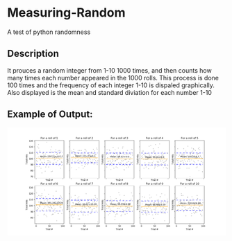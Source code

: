 # Measuring-Random
A test of python randomness
## Description
It prouces a random integer from 1-10 1000 times, and then counts how many times each number appeared in the 1000 rolls. This process is done 100 times and the frequency of each integer 1-10 is dispaled graphically. Also displayed is the mean and standard diviation for each number 1-10

## Example of Output:

![Image of Figure](https://github.com/Grivois/Measuring-Random/blob/main/Figure_1.png)
